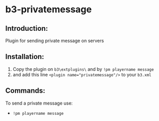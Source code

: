 # b3-privatemessage
## Introduction:

Plugin for sending private message on servers

## Installation:
1. Copy the plugin on `b3\extplugins\` and  by `!pm playername message` 
2. and add this line `<plugin name="privatemessage"/>` to your `b3.xml`

## Commands:
To send a private message use: 
* `!pm playername message`



